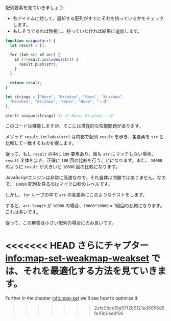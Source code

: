 配列要素を見ていきましょう:
- 各アイテムに対して、返却する配列がすでにそれを持っているかをチェックします。
- もしそうであれば無視し、持っていなければ結果に追加します。

```js run demo
function unique(arr) {
  let result = [];

  for (let str of arr) {
    if (!result.includes(str)) {
      result.push(str);
    }
  }

  return result;
}

let strings = ["Hare", "Krishna", "Hare", "Krishna",
  "Krishna", "Krishna", "Hare", "Hare", ":-O"
];

alert( unique(strings) ); // Hare, Krishna, :-O
```

このコードは機能しますが、そこには潜在的な性能問題があります。

メソッド `result.includes(str)` は内部で配列 `result` を歩き、各要素を `str` と比較して一致するものを探します。

従って、もし `result` の中に `100` 要素あり、誰も `str` にマッチしない場合、`result` 全体を歩き、正確に `100` 回の比較を行うことになります。また、 `10000` のように `result` が大きいと `10000` 回の比較になります。

JavaScriptエンジンは非常に高速なので、それ自体は問題ではありません。なので、 `10000` 配列を見るのはマイクロ秒のレベルです。

しかし、`for` ループの中で `arr` の各要素にこのようなテストをします。

すると、`arr.length` が `10000` の場合、`10000*10000` = 1億回の比較になります。これは多いです。

従って、この解答は小さい配列の場合にのみ良いです。

<<<<<<< HEAD
さらにチャプター <info:map-set-weakmap-weakset> では、それを最適化する方法を見ていきます。
=======
Further in the chapter <info:map-set> we'll see how to optimize it.
>>>>>>> 2efe0dce18a57f2b6121ed6656d6fe10b0ee8f96
